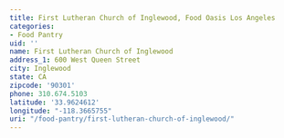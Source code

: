 ```yaml
---
title: First Lutheran Church of Inglewood, Food Oasis Los Angeles
categories:
- Food Pantry
uid: ''
name: First Lutheran Church of Inglewood
address_1: 600 West Queen Street
city: Inglewood
state: CA
zipcode: '90301'
phone: 310.674.5103
latitude: '33.9624612'
longitude: "-118.3665755"
uri: "/food-pantry/first-lutheran-church-of-inglewood/"
---
```


